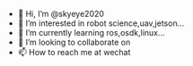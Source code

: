 - 👋 Hi, I’m @skyeye2020
- 👀 I’m interested in robot science,uav,jetson...
- 🌱 I’m currently learning ros,osdk,linux...
- 💞️ I’m looking to collaborate on
- 📫 How to reach me at wechat

<!---
skyeye2020/skyeye2020 is a ✨ special ✨ repository because its `README.md` (this file) appears on your GitHub profile.
You can click the Preview link to take a look at your changes.
--->

